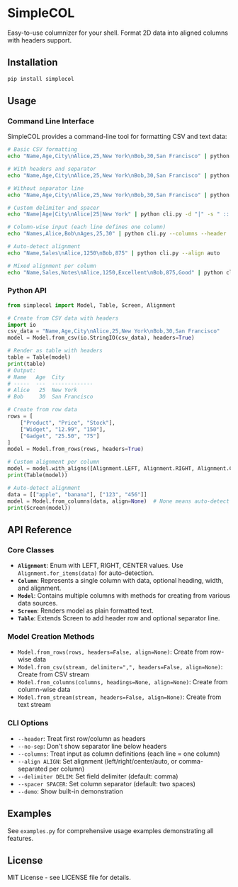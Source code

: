 # SimpleCOL

Easy-to-use columnizer for your shell. Format 2D data into aligned columns with headers support.

## Installation

```bash
pip install simplecol
```

## Usage

### Command Line Interface

SimpleCOL provides a command-line tool for formatting CSV and text data:

```bash
# Basic CSV formatting
echo "Name,Age,City\nAlice,25,New York\nBob,30,San Francisco" | python cli.py

# With headers and separator
echo "Name,Age,City\nAlice,25,New York\nBob,30,San Francisco" | python cli.py --header

# Without separator line  
echo "Name,Age,City\nAlice,25,New York\nBob,30,San Francisco" | python cli.py --header --no-sep

# Custom delimiter and spacer
echo "Name|Age|City\nAlice|25|New York" | python cli.py -d "|" -s " :: "

# Column-wise input (each line defines one column)
echo "Names,Alice,Bob\nAges,25,30" | python cli.py --columns --header

# Auto-detect alignment
echo "Name,Sales\nAlice,1250\nBob,875" | python cli.py --align auto

# Mixed alignment per column
echo "Name,Sales,Notes\nAlice,1250,Excellent\nBob,875,Good" | python cli.py --align "left,right,center"
```

### Python API

```python
from simplecol import Model, Table, Screen, Alignment

# Create from CSV data with headers
import io
csv_data = "Name,Age,City\nAlice,25,New York\nBob,30,San Francisco"
model = Model.from_csv(io.StringIO(csv_data), headers=True)

# Render as table with headers
table = Table(model)
print(table)
# Output:
# Name   Age  City         
# -----  ---  -------------
# Alice   25  New York     
# Bob     30  San Francisco

# Create from row data
rows = [
    ["Product", "Price", "Stock"],
    ["Widget", "12.99", "150"],
    ["Gadget", "25.50", "75"]
]
model = Model.from_rows(rows, headers=True)

# Custom alignment per column
model = model.with_aligns([Alignment.LEFT, Alignment.RIGHT, Alignment.CENTER])
print(Table(model))

# Auto-detect alignment
data = [["apple", "banana"], ["123", "456"]]
model = Model.from_columns(data, align=None)  # None means auto-detect
print(Screen(model))
```

## API Reference

### Core Classes

- **`Alignment`**: Enum with LEFT, RIGHT, CENTER values. Use `Alignment.for_items(data)` for auto-detection.
- **`Column`**: Represents a single column with data, optional heading, width, and alignment.
- **`Model`**: Contains multiple columns with methods for creating from various data sources.
- **`Screen`**: Renders model as plain formatted text.
- **`Table`**: Extends Screen to add header row and optional separator line.

### Model Creation Methods

- `Model.from_rows(rows, headers=False, align=None)`: Create from row-wise data
- `Model.from_csv(stream, delimiter=",", headers=False, align=None)`: Create from CSV stream
- `Model.from_columns(columns, headings=None, align=None)`: Create from column-wise data
- `Model.from_stream(stream, headers=False, align=None)`: Create from text stream

### CLI Options

- `--header`: Treat first row/column as headers
- `--no-sep`: Don't show separator line below headers
- `--columns`: Treat input as column definitions (each line = one column)
- `--align ALIGN`: Set alignment (left/right/center/auto, or comma-separated per column)
- `--delimiter DELIM`: Set field delimiter (default: comma)
- `--spacer SPACER`: Set column separator (default: two spaces)
- `--demo`: Show built-in demonstration

## Examples

See `examples.py` for comprehensive usage examples demonstrating all features.

## License

MIT License - see LICENSE file for details.
